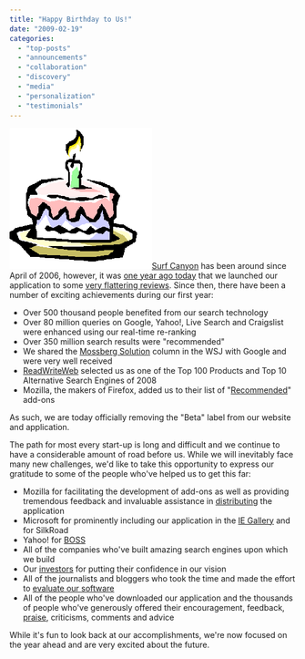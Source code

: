 ```yaml
---
title: "Happy Birthday to Us!"
date: "2009-02-19"
categories: 
  - "top-posts"
  - "announcements"
  - "collaboration"
  - "discovery"
  - "media"
  - "personalization"
  - "testimonials"
---
```


![Birthday Cake](/assets/images/rank-dynamics/birthday-cake-2.gif "Birthday Cake")[Surf Canyon](http://www.surfcanyon.com) has been around since April of 2006, however, it was [one year ago today](http://blog.surfcanyon.com/2008/02/19/surf-canyon-launches-discovery-engine-for-search/) that we launched our application to some [very flattering reviews](http://blog.surfcanyon.com/2008/02/19/the-reviews-are-rave/). Since then, there have been a number of exciting achievements during our first year:

- Over 500 thousand people benefited from our search technology
- Over 80 million queries on Google, Yahoo!, Live Search and Craigslist were enhanced using our real-time re-ranking
- Over 350 million search results were "recommended"
- We shared the [Mossberg Solution](http://blog.surfcanyon.com/2009/01/13/googles-searchwiki-surf-canyon-share-the-mossberg-solutions-column/) column in the WSJ with Google and were very well received
- [ReadWriteWeb](http://blog.surfcanyon.com/2008/12/19/top-10-ases-for-2008/) selected us as one of the Top 100 Products and Top 10 Alternative Search Engines of 2008
- Mozilla, the makers of Firefox, added us to their list of "[Recommended](http://blog.surfcanyon.com/2008/06/04/mozilla-recommends-surf-canyon/)" add-ons

As such, we are today officially removing the "Beta" label from our website and application.

The path for most every start-up is long and difficult and we continue to have a considerable amount of road before us. While we will inevitably face many new challenges, we'd like to take this opportunity to express our gratitude to some of the people who've helped us to get this far:

- Mozilla for facilitating the development of add-ons as well as providing tremendous feedback and invaluable assistance in [distributing](https://addons.mozilla.org/en-US/firefox/addon/6549) the application
- Microsoft for prominently including our application in the [IE Gallery](http://www.ieaddons.com/en/details/searchhelpers/Surf_Canyon/) and for SilkRoad
- Yahoo! for [BOSS](http://developer.yahoo.com/search/boss/)
- All of the companies who've built amazing search engines upon which we build
- Our [investors](http://blog.surfcanyon.com/2008/05/28/seed-funding-secured/) for putting their confidence in our vision
- All of the journalists and bloggers who took the time and made the effort to [evaluate our software](http://blog.surfcanyon.com/category/media/)
- All of the people who've downloaded our application and the thousands of people who've generously offered their encouragement, feedback, [praise](http://blog.surfcanyon.com/category/testimonials/), criticisms, comments and advice

While it's fun to look back at our accomplishments, we're now focused on the year ahead and are very excited about the future.
